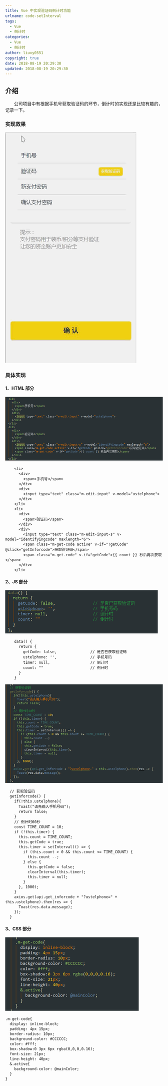 ```yaml
---
title: Vue 中实现验证码倒计时功能
urlname: code-setInterval
tags:
  - Vue
  - 倒计时
categories:
  - Vue
  - 倒计时
author: liuxy0551
copyright: true
date: 2018-08-19 20:29:30
updated: 2018-08-19 20:29:30
---
```


## 介绍

　　公司项目中有根据手机号获取验证码的环节，倒计时的实现还是比较有趣的，记录一下。
<!--more-->


### 实现效果

![](https://raw.githubusercontent.com/liuxy0551/liuxy0551.github.io.jekyll/master/images/posts/Vue_Countdown/1.gif)


### 具体实现

#### 1、HTML 部分

![](https://raw.githubusercontent.com/liuxy0551/liuxy0551.github.io.jekyll/master/images/posts/Vue_Countdown/2.png)
```
    <li>
      <div>
        <span>手机号</span>
      </div>
      <div>
        <input type="text" class="m-edit-input" v-model="ustelphone">
      </div>
    </li>
    <li>
      <div>
        <span>验证码</span>
      </div>
      <div>
        <input type="text" class="m-edit-input-s" v-model="identifyingcode" maxlength="6">
        <span class="m-get-code active" v-if="!getCode" @click="getInforcode">获取验证码</span>
        <span class="m-get-code" v-if="getCode">{{ count }} 秒后再次获取</span>
      </div>
    </li>
```

#### 2、JS 部分

![](https://raw.githubusercontent.com/liuxy0551/liuxy0551.github.io.jekyll/master/images/posts/Vue_Countdown/3.png)

```
    data() {
      return {
        getCode: false,               // 是否已获取验证码
        ustelphone: '',               // 手机号码
        timer: null,                  // 倒计时
        count: ""                     // 倒计时
      }
    }
```

![](https://raw.githubusercontent.com/liuxy0551/liuxy0551.github.io.jekyll/master/images/posts/Vue_Countdown/4.png)
```
  // 获取验证码
  getInforcode() {
    if(!this.ustelphone){
      Toast("请先输入手机号码");
      return false;
    }
    // 倒计时60秒
    const TIME_COUNT = 10;
    if (!this.timer) {
      this.count = TIME_COUNT;
      this.getCode = true;
      this.timer = setInterval(() => {
        if (this.count > 0 && this.count <= TIME_COUNT) {
          this.count --;
        } else {
          this.getCode = false;
          clearInterval(this.timer);
          this.timer = null;
        }
      }, 1000);
    }
    axios.get(api.get_inforcode + "?ustelphone=" + this.ustelphone).then(res => {
      Toast(res.data.message);
    });
  }
```
      
#### 3、CSS 部分

![](https://raw.githubusercontent.com/liuxy0551/liuxy0551.github.io.jekyll/master/images/posts/Vue_Countdown/5.png)
```
.m-get-code{
  display: inline-block;
  padding: 4px 15px;
  border-radius: 10px;
  background-color: #CCCCCC;
  color: #fff;
  box-shadow:0 3px 6px rgba(0,0,0,0.16);
  font-size: 21px;
  line-height: 40px;
  &.active{
    background-color: @mainColor;
  }
}
```
